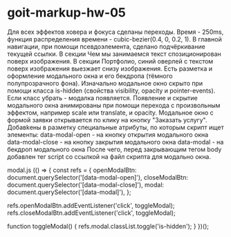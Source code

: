# goit-markup-hw-05

Для всех эффектов ховера и фокуса сделаны переходы. Время - 250ms, функция распределения времени - cubic-bezier(0.4, 0, 0.2, 1).
В главной навигации, при помощи псевдоэлемента, сделано подчёркивание текущей ссылки.
В секции Чем мы занимаемся текст спозиционирован поверх изображения.
В секции Портфолио, синий оверлей с текстом поверх изображения выезжает снизу изображения.
Есть разметка и оформление модального окна и его бекдропа (тёмного полупрозрачного фона).
Изначально модальное окно скрыто при помощи класса is-hidden (свойства visibility, opacity и pointer-events). Если класс убрать - модалка появляется.
Появление и скрытие модального окна анимированы при помощи перехода с произвольным эффектом, например scale или translate, и opacity.
Модальное окно с формой заявки открывается по клику на кнопку "Заказать услугу". 
Добавkены в разметку специальные атрибуты, по которым скрипт ищет элементы:
  data-modal-open - на кнопку открытия модального окна
  data-modal-close - на кнопку закрытия модального окна
  data-modal - на бекдроп модального окна
После чего, перед закрывающим тегом body добавлен тег script со ссылкой на файл скрипта для модально окна.
  <body>
  <!-- Вся твоя разметка, включая разметку модалки -->

  <!-- Ставим перед закрывающим тегом body -->
  <script src="./js/modal.js"></script>
  </body>
  
 modal.js
  (() => {
  const refs = {
    openModalBtn: document.querySelector('[data-modal-open]'),
    closeModalBtn: document.querySelector('[data-modal-close]'),
    modal: document.querySelector('[data-modal]'),
  };

  refs.openModalBtn.addEventListener('click', toggleModal);
  refs.closeModalBtn.addEventListener('click', toggleModal);

  function toggleModal() {
    refs.modal.classList.toggle('is-hidden');
  }
  })();
